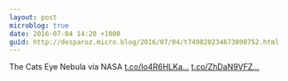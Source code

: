 ```yaml
---
layout: post
microblog: true
date: 2016-07-04 14:20 +1000
guid: http://desparoz.micro.blog/2016/07/04/t749820234673098752.html
---
```

The Cats Eye Nebula  via NASA [t.co/Io4R6HLKa...](https://t.co/Io4R6HLKaF) [t.co/ZhDaN9VFZ...](https://t.co/ZhDaN9VFZf)

